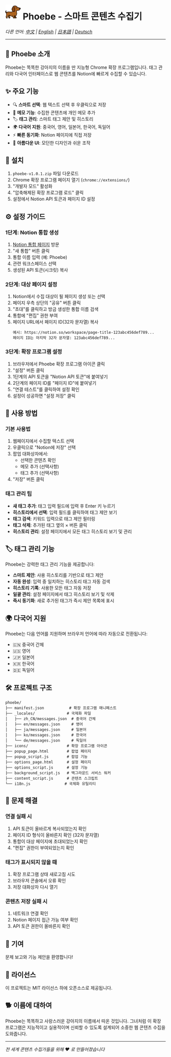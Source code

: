 # ![Logo](icons/icon48.png) Phoebe - 스마트 콘텐츠 수집기

*다른 언어: [中文](README.md) | [English](README_en.md) | [日本語](README_ja.md) | [Deutsch](README_de.md)*

---

## 📖 Phoebe 소개

Phoebe는 똑똑한 강아지의 이름을 딴 지능형 Chrome 확장 프로그램입니다. 태그 관리와 다국어 인터페이스로 웹 콘텐츠를 Notion에 빠르게 수집할 수 있습니다.

## ✨ 주요 기능

- 🔍 **스마트 선택**: 웹 텍스트 선택 후 우클릭으로 저장
- 📝 **메모 기능**: 수집한 콘텐츠에 개인 메모 추가
- 🏷️ **태그 관리**: 스마트 태그 제안 및 히스토리
- 🌍 **다국어 지원**: 중국어, 영어, 일본어, 한국어, 독일어
- ⚡ **빠른 동기화**: Notion 페이지에 직접 저장
- 🎨 **아름다운 UI**: 모던한 디자인과 쉬운 조작

## 🚀 설치

1. `phoebe-v1.0.1.zip` 파일 다운로드
2. Chrome 확장 프로그램 페이지 열기 (`chrome://extensions/`)
3. "개발자 모드" 활성화
4. "압축해제된 확장 프로그램 로드" 클릭
5. 설정에서 Notion API 토큰과 페이지 ID 설정

## ⚙️ 설정 가이드

### 1단계: Notion 통합 생성
1. [Notion 통합 페이지](https://www.notion.so/my-integrations) 방문
2. "새 통합" 버튼 클릭
3. 통합 이름 입력 (예: Phoebe)
4. 관련 워크스페이스 선택
5. 생성된 API 토큰(시크릿) 복사

### 2단계: 대상 페이지 설정
1. Notion에서 수집 대상이 될 페이지 생성 또는 선택
2. 페이지 우측 상단의 "공유" 버튼 클릭
3. "초대"를 클릭하고 방금 생성한 통합 이름 검색
4. 통합에 "편집" 권한 부여
5. 페이지 URL에서 페이지 ID(32자 문자열) 복사
   ```
   예시: https://notion.so/workspace/page-title-123abc456def789...
   페이지 ID는 마지막 32자 문자열: 123abc456def789...
   ```

### 3단계: 확장 프로그램 설정
1. 브라우저에서 Phoebe 확장 프로그램 아이콘 클릭
2. "설정" 버튼 클릭
3. 1단계의 API 토큰을 "Notion API 토큰"에 붙여넣기
4. 2단계의 페이지 ID를 "페이지 ID"에 붙여넣기
5. "연결 테스트"를 클릭하여 설정 확인
6. 설정이 성공하면 "설정 저장" 클릭

## 📱 사용 방법

### 기본 사용법
1. 웹페이지에서 수집할 텍스트 선택
2. 우클릭으로 "Notion에 저장" 선택
3. 팝업 대화상자에서:
   - 선택한 콘텐츠 확인
   - 메모 추가 (선택사항)
   - 태그 추가 (선택사항)
4. "저장" 버튼 클릭

### 태그 관리 팁
- **새 태그 추가**: 태그 입력 필드에 입력 후 Enter 키 누르기
- **히스토리에서 선택**: 입력 필드를 클릭하여 태그 제안 보기
- **태그 검색**: 키워드 입력으로 태그 제안 필터링
- **태그 삭제**: 추가된 태그 옆의 × 버튼 클릭
- **히스토리 관리**: 설정 페이지에서 모든 태그 히스토리 보기 및 관리

## 🏷️ 태그 관리 기능

Phoebe는 강력한 태그 관리 기능을 제공합니다:

- **스마트 제안**: 사용 히스토리를 기반으로 태그 제안
- **자동 완성**: 입력 중 일치하는 히스토리 태그 자동 검색
- **히스토리 기록**: 사용한 모든 태그 자동 저장
- **일괄 관리**: 설정 페이지에서 태그 히스토리 보기 및 삭제
- **즉시 동기화**: 새로 추가된 태그가 즉시 제안 목록에 표시

## 🌍 다국어 지원

Phoebe는 다음 언어를 지원하며 브라우저 언어에 따라 자동으로 전환됩니다:

- 🇨🇳 중국어 간체
- 🇺🇸 영어
- 🇯🇵 일본어
- 🇰🇷 한국어
- 🇩🇪 독일어

## 🛠️ 프로젝트 구조

```
phoebe/
├── manifest.json           # 확장 프로그램 매니페스트
├── _locales/              # 국제화 파일
│   ├── zh_CN/messages.json  # 중국어 간체
│   ├── en/messages.json     # 영어
│   ├── ja/messages.json     # 일본어
│   ├── ko/messages.json     # 한국어
│   └── de/messages.json     # 독일어
├── icons/                 # 확장 프로그램 아이콘
├── popup_page.html        # 팝업 페이지
├── popup_script.js        # 팝업 기능
├── options_page.html      # 설정 페이지
├── options_script.js      # 설정 기능
├── background_script.js   # 백그라운드 서비스 워커
├── content_script.js      # 콘텐츠 스크립트
└── i18n.js               # 국제화 유틸리티
```

## 🚫 문제 해결

### 연결 실패 시
1. API 토큰이 올바르게 복사되었는지 확인
2. 페이지 ID 형식이 올바른지 확인 (32자 문자열)
3. 통합이 대상 페이지에 초대되었는지 확인
4. "편집" 권한이 부여되었는지 확인

### 태그가 표시되지 않을 때
1. 확장 프로그램 상태 새로고침 시도
2. 브라우저 콘솔에서 오류 확인
3. 저장 대화상자 다시 열기

### 콘텐츠 저장 실패 시
1. 네트워크 연결 확인
2. Notion 페이지 접근 가능 여부 확인
3. API 토큰 권한이 올바른지 확인

## 🤝 기여

문제 보고와 기능 제안을 환영합니다!

## 📄 라이선스

이 프로젝트는 MIT 라이선스 하에 오픈소스로 제공됩니다.

## 🐕 이름에 대하여

Phoebe는 똑똑하고 사랑스러운 강아지의 이름에서 따온 것입니다. 그녀처럼 이 확장 프로그램은 지능적이고 실용적이며 신뢰할 수 있도록 설계되어 소중한 웹 콘텐츠 수집을 도와줍니다.

---

*전 세계 콘텐츠 수집가들을 위해 ❤️ 로 만들어졌습니다* 